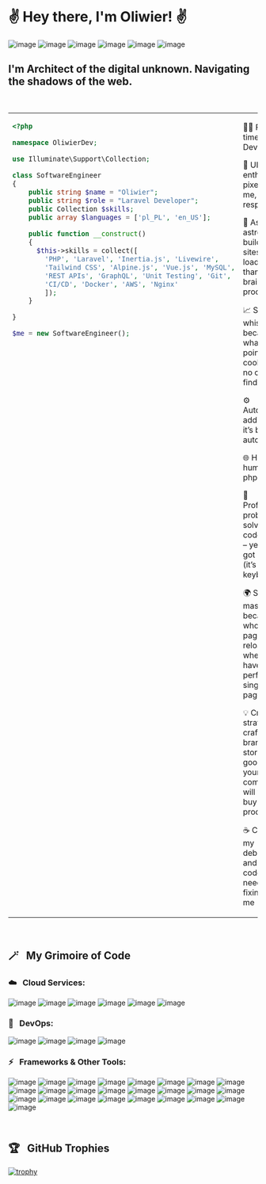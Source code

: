 # ✌️ Hey there, I'm Oliwier! ✌️
![image](https://img.shields.io/badge/Vue.js-4FC08D.svg?style=for-the-badge&logo=vuedotjs&logoColor=white)
![image](https://img.shields.io/badge/Inertia-9553E9.svg?style=for-the-badge&logo=Inertia&logoColor=white)
![image](https://img.shields.io/badge/Laravel-FF2D20.svg?style=for-the-badge&logo=Laravel&logoColor=white)
![image](https://img.shields.io/badge/Tailwind%20CSS-06B6D4.svg?style=for-the-badge&logo=Tailwind-CSS&logoColor=white)
![image](https://img.shields.io/badge/Livewire-4E56A6.svg?style=for-the-badge&logo=Livewire&logoColor=white)
![image](https://img.shields.io/badge/Alpine.js-8BC0D0.svg?style=for-the-badge&logo=alpinedotjs&logoColor=black)

## I'm Architect of the digital unknown. Navigating the shadows of the web.
<br>
<table>
  <tr>
    <td width="50%" valign="top">

```php
<?php

namespace OliwierDev;

use Illuminate\Support\Collection;

class SoftwareEngineer
{
    public string $name = "Oliwier";
    public string $role = "Laravel Developer";
    public Collection $skills;
    public array $languages = ['pl_PL', 'en_US'];

    public function __construct()
    {
      $this->skills = collect([
        'PHP', 'Laravel', 'Inertia.js', 'Livewire',
        'Tailwind CSS', 'Alpine.js', 'Vue.js', 'MySQL',
        'REST APIs', 'GraphQL', 'Unit Testing', 'Git',
        'CI/CD', 'Docker', 'AWS', 'Nginx'
        ]);
    }

}

$me = new SoftwareEngineer();
```
</td>
   <td width="50%" valign="top">
     <p>
      🧑‍💻 Full-time Laravel Developer  </p>
        <p>
      🎨 UI/UX enthusiast – pixels fear me, Figma respects me  
        </p>
        <p>
      🚀 Astro astronaut – building sites that load faster than your brain can process  
        </p>
     <p>
      📈 SEO whisperer – because what's the point of a cool site if no one finds it?  
     </p>
     <p>
      ⚙️ Automation addict – if it’s boring, I automate it  
     </p>
          <p>
      🌐 Half human, half php artisan
          </p>
     <p>
      🧩 Professional problem solver & code wizard – yes, I’ve got a wand (it’s a keyboard)
</p>
     <p>
       🌍 SPA master – because who needs page reloads when you have a perfect single-page app?
</p>
     <p>
       💡 Creative strategist – crafting brand stories so good, even your competition will want to buy your product 🎤
     </p>
<p>
☕ Coffee is my debugger – and yes, it’s code that needs fixing, not me
  </p>
     </td>
</table>
<br>

## 🪄 &nbsp; My Grimoire of Code
### ☁️ &nbsp; Cloud Services:
![image](https://img.shields.io/badge/Vercel-000000.svg?style=for-the-badge&logo=Vercel&logoColor=white)
![image](https://img.shields.io/badge/Netlify-00C7B7.svg?style=for-the-badge&logo=Netlify&logoColor=white)
![image](https://img.shields.io/badge/Cloudflare-F38020.svg?style=for-the-badge&logo=Cloudflare&logoColor=white)
![image](https://img.shields.io/badge/Amazon%20S3-569A31.svg?style=for-the-badge&logo=Amazon-S3&logoColor=white)
![image](https://img.shields.io/badge/Resend-000000.svg?style=for-the-badge&logo=Resend&logoColor=white)
![image](https://img.shields.io/badge/Mailgun-F06B66.svg?style=for-the-badge&logo=Mailgun&logoColor=white)

### 🧪 &nbsp; DevOps:
![image](https://img.shields.io/badge/Docker-2496ED.svg?style=for-the-badge&logo=Docker&logoColor=white)
![image](https://img.shields.io/badge/Buddy-1A86FD.svg?style=for-the-badge&logo=Buddy&logoColor=white)
![image](https://img.shields.io/badge/GitHub%20Actions-2088FF.svg?style=for-the-badge&logo=GitHub-Actions&logoColor=white)
![image](https://img.shields.io/badge/DigitalOcean-0080FF.svg?style=for-the-badge&logo=DigitalOcean&logoColor=white)

### ⚡ &nbsp; Frameworks & Other Tools:
![image](https://img.shields.io/badge/Vue.js-4FC08D.svg?style=for-the-badge&logo=vuedotjs&logoColor=white)
![image](https://img.shields.io/badge/Inertia-9553E9.svg?style=for-the-badge&logo=Inertia&logoColor=white)
![image](https://img.shields.io/badge/Laravel-FF2D20.svg?style=for-the-badge&logo=Laravel&logoColor=white)
![image](https://img.shields.io/badge/Tailwind%20CSS-06B6D4.svg?style=for-the-badge&logo=Tailwind-CSS&logoColor=white)
![image](https://img.shields.io/badge/Livewire-4E56A6.svg?style=for-the-badge&logo=Livewire&logoColor=white)
![image](https://img.shields.io/badge/Alpine.js-8BC0D0.svg?style=for-the-badge&logo=alpinedotjs&logoColor=black)
![image](https://img.shields.io/badge/Filament-FDAE4B.svg?style=for-the-badge&logo=Filament&logoColor=black)
![image](https://img.shields.io/badge/Redis-FF4438.svg?style=for-the-badge&logo=Redis&logoColor=white)
![image](https://img.shields.io/badge/Vite-646CFF.svg?style=for-the-badge&logo=Vite&logoColor=white)
![image](https://img.shields.io/badge/Astro-BC52EE.svg?style=for-the-badge&logo=Astro&logoColor=white)
![image](https://img.shields.io/badge/Sanity-F03E2F.svg?style=for-the-badge&logo=Sanity&logoColor=white)
![image](https://img.shields.io/badge/GraphQL-E10098.svg?style=for-the-badge&logo=GraphQL&logoColor=white)
![image](https://img.shields.io/badge/React-61DAFB.svg?style=for-the-badge&logo=React&logoColor=black)
![image](https://img.shields.io/badge/PrimeVue-41B883.svg?style=for-the-badge&logo=PrimeVue&logoColor=white)
![image](https://img.shields.io/badge/Vuetify-1867C0.svg?style=for-the-badge&logo=Vuetify&logoColor=white)
![image](https://img.shields.io/badge/Postman-FF6C37.svg?style=for-the-badge&logo=Postman&logoColor=white)
![image](https://img.shields.io/badge/Chakra%20UI-319795.svg?style=for-the-badge&logo=Chakra-UI&logoColor=white)
![image](https://img.shields.io/badge/shadcn/ui-000000.svg?style=for-the-badge&logo=shadcn/ui&logoColor=white)
![image](https://img.shields.io/badge/MySQL-4479A1.svg?style=for-the-badge&logo=MySQL&logoColor=white)
![image](https://img.shields.io/badge/PHP-777BB4.svg?style=for-the-badge&logo=PHP&logoColor=white)
![image](https://img.shields.io/badge/Yii-40B3D8.svg?style=for-the-badge&logo=Yii&logoColor=white)
![image](https://img.shields.io/badge/Framer-0055FF.svg?style=for-the-badge&logo=Framer&logoColor=white)
![image](https://img.shields.io/badge/PhpStorm-000000.svg?style=for-the-badge&logo=PhpStorm&logoColor=white)
![image](https://img.shields.io/badge/Figma-F24E1E.svg?style=for-the-badge&logo=Figma&logoColor=white)
![image](https://img.shields.io/badge/Sketch-F7B500.svg?style=for-the-badge&logo=Sketch&logoColor=black)


<br>
<h2>🏆 &nbsp; GitHub Trophies</h2>

[![trophy](https://github-profile-trophy.vercel.app/?username=inaxo)](https://github.com/ryo-ma/github-profile-trophy)
